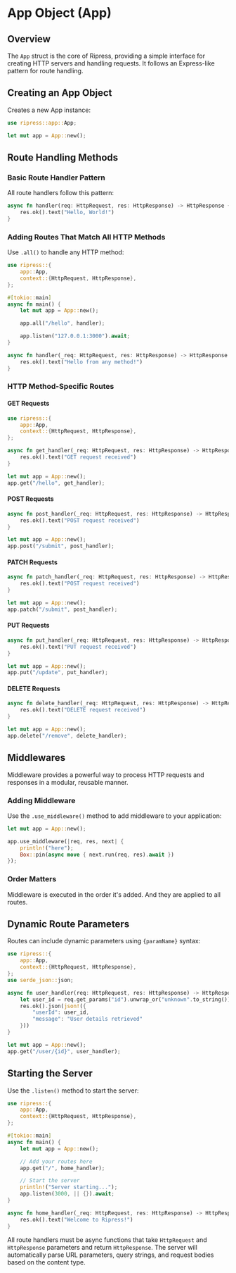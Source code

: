 # App Object (App)

## Overview

The `App` struct is the core of Ripress, providing a simple interface for creating HTTP servers and handling requests. It follows an Express-like pattern for route handling.

## Creating an App Object

Creates a new App instance:

```rust
use ripress::app::App;

let mut app = App::new();
```

## Route Handling Methods

### Basic Route Handler Pattern

All route handlers follow this pattern:

```rust
async fn handler(req: HttpRequest, res: HttpResponse) -> HttpResponse {
    res.ok().text("Hello, World!")
}
```

### Adding Routes That Match All HTTP Methods

Use `.all()` to handle any HTTP method:

```rust
use ripress::{
    app::App,
    context::{HttpRequest, HttpResponse},
};

#[tokio::main]
async fn main() {
    let mut app = App::new();

    app.all("/hello", handler);

    app.listen("127.0.0.1:3000").await;
}

async fn handler(_req: HttpRequest, res: HttpResponse) -> HttpResponse {
    res.ok().text("Hello from any method!")
}
```

### HTTP Method-Specific Routes

#### GET Requests

```rust
use ripress::{
    app::App,
    context::{HttpRequest, HttpResponse},
};

async fn get_handler(_req: HttpRequest, res: HttpResponse) -> HttpResponse {
    res.ok().text("GET request received")
}

let mut app = App::new();
app.get("/hello", get_handler);
```

#### POST Requests

```rust
async fn post_handler(_req: HttpRequest, res: HttpResponse) -> HttpResponse {
    res.ok().text("POST request received")
}

let mut app = App::new();
app.post("/submit", post_handler);
```

#### PATCH Requests

```rust
async fn patch_handler(_req: HttpRequest, res: HttpResponse) -> HttpResponse {
    res.ok().text("POST request received")
}

let mut app = App::new();
app.patch("/submit", post_handler);
```

#### PUT Requests

```rust
async fn put_handler(_req: HttpRequest, res: HttpResponse) -> HttpResponse {
    res.ok().text("PUT request received")
}

let mut app = App::new();
app.put("/update", put_handler);
```

#### DELETE Requests

```rust
async fn delete_handler(_req: HttpRequest, res: HttpResponse) -> HttpResponse {
    res.ok().text("DELETE request received")
}

let mut app = App::new();
app.delete("/remove", delete_handler);
```

## Middlewares

Middleware provides a powerful way to process HTTP requests and responses in a modular, reusable manner.

### Adding Middleware

Use the `.use_middleware()` method to add middleware to your application:

```rust
let mut app = App::new();

app.use_middleware(|req, res, next| {
    println!("here");
    Box::pin(async move { next.run(req, res).await })
});
```

### Order Matters

Middleware is executed in the order it's added.
And they are applied to all routes.

## Dynamic Route Parameters

Routes can include dynamic parameters using `{paramName}` syntax:

```rust
use ripress::{
    app::App,
    context::{HttpRequest, HttpResponse},
};
use serde_json::json;

async fn user_handler(req: HttpRequest, res: HttpResponse) -> HttpResponse {
    let user_id = req.get_params("id").unwrap_or("unknown".to_string());
    res.ok().json(json!({
        "userId": user_id,
        "message": "User details retrieved"
    }))
}

let mut app = App::new();
app.get("/user/{id}", user_handler);
```

## Starting the Server

Use the `.listen()` method to start the server:

```rust
use ripress::{
    app::App,
    context::{HttpRequest, HttpResponse},
};

#[tokio::main]
async fn main() {
    let mut app = App::new();

    // Add your routes here
    app.get("/", home_handler);

    // Start the server
    println!("Server starting...");
    app.listen(3000, || {}).await;
}

async fn home_handler(_req: HttpRequest, res: HttpResponse) -> HttpResponse {
    res.ok().text("Welcome to Ripress!")
}
```

All route handlers must be async functions that take `HttpRequest` and `HttpResponse` parameters and return `HttpResponse`. The server will automatically parse URL parameters, query strings, and request bodies based on the content type.
